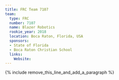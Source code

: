 ```yaml
---
title: FRC Team 7107
team:
  type: FRC
  number: 7107
  name: Blazer Robotics
  rookie_year: 2018
  location: Boca Raton, Florida, USA
  sponsors:
  - State of Florida
  - Boca Raton Christian School
  links:
    Website:
---
```


{% include remove_this_line_and_add_a_paragraph %}
